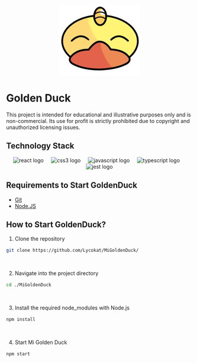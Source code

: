<div align="center">
  <a href="https://goldenduck.vercel.app/" target="_blank">
        <img src="/src/assets/images/GoldenDuck.webp" alt="Golden-Duck Logo" />
  </a>
</div>

# Golden Duck

This project is intended for educational and illustrative purposes only and is non-commercial. Its use for profit is strictly prohibited due to copyright and unauthorized licensing issues.

## Technology Stack

<div align="center">
  <img src="https://reactnative.dev/img/header_logo.svg" height="40" alt="react logo"  />
  <img width="12" />
  <img src="https://cdn.jsdelivr.net/gh/devicons/devicon/icons/css3/css3-original.svg" height="40" alt="css3 logo"  />
  <img width="12" />
  <img src="https://cdn.jsdelivr.net/gh/devicons/devicon/icons/javascript/javascript-original.svg" height="40" alt="javascript logo"  />
  <img width="12" />
  <img src="https://cdn.jsdelivr.net/gh/devicons/devicon/icons/typescript/typescript-original.svg" height="40" alt="typescript logo"  />
  <img width="12" />
  <img src="https://jestjs.io/img/jest.png" height="40" alt="jest logo"  />
</div>

## Requirements to Start GoldenDuck

- [Git](https://www.git-scm.com/downloads)
- [Node.JS](https://nodejs.org/es/download/)

## How to Start GoldenDuck?

1. Clone the repository

```bash
git clone https://github.com/Lycokat/MiGoldenDuck/
```

<br/>

2. Navigate into the project directory

```bash
cd ./MiGoldenDuck
```

<br/>

3. Install the required node_modules with Node.js

```bash
npm install
```

<br/>

4. Start Mi Golden Duck

```bash
npm start
```

<br/>
